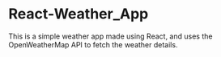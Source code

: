 # React-Weather_App

This is a simple weather app made using React, and uses the OpenWeatherMap API to fetch the weather details. 
